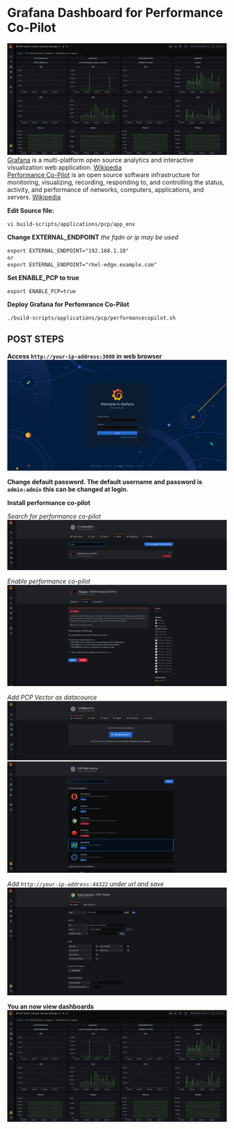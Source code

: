 # Grafana Dashboard for Performance Co-Pilot
![Grafana](../../../images/dashboards.png)  
[Grafana](https://grafana.com/) is a multi-platform open source analytics and interactive visualization web application. [Wikipedia](https://en.wikipedia.org/wiki/Grafana)  
[Performance Co-Pilot](https://pcp.io/) is an open source software infrastructure for monitoring, visualizing, recording, responding to, and controlling the status, activity, and performance of networks, computers, applications, and servers. [Wikipedia](https://en.wikipedia.org/wiki/Performance_Co-Pilot)

**Edit Source file:**
```
vi build-scripts/applications/pcp/app_env
```

**Change EXTERNAL_ENDPOINT**
*the fqdn or ip may be used*
```
export EXTERNAL_ENDPOINT="192.168.1.10"
or 
export EXTERNAL_ENDPOINT="rhel-edge.example.com"
```

**Set  ENABLE_PCP to true**
```
export ENABLE_PCP=true
```


**Deploy Grafana for Perfomrance Co-Pilot**
```
./build-scripts/applications/pcp/performancecopilot.sh
```

## POST STEPS
**Access `http://your-ip-address:3000` in web browser**  
![grafana1.png](../../../images/grafana1.png)

**Change default password. The default username and password is `admin:admin` this can be changed at login.**

**Install performance co-pilot**

*Search for performance co-pilot*   
![grafana2.png](../../../images/grafana2.png)

*Enable performance co-pilot*  
![grafana3.png](../../../images/grafana3.png)

*Add PCP Vector as datacource*  
![grafana4.png](../../../images/grafana4.png)
![grafana5.png](../../../images/grafana5.png)

*Add `http://your-ip-address:44322` under url and save*  
![grafana6.png](../../../images/grafana6.png)

**You an now view dashboards**  
![Grafana](../../../images/dashboards.png)  

